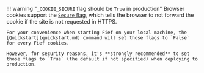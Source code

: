 !!! warning "`_COOKIE_SECURE` flag should be `True` in production"
    Browser cookies support the [`Secure` flag](https://developer.mozilla.org/en-US/docs/Web/HTTP/Headers/Set-Cookie#secure), which tells the browser to not forward the cookie if the site is not requested in HTTPS.

    For your convenience when starting Fief on your local machine, the [Quickstart](quickstart.md) command will set those flags to `False` for every Fief cookies.

    However, for security reasons, it's **strongly recommended** to set those flags to `True` (the default if not specified) when deploying to production.

